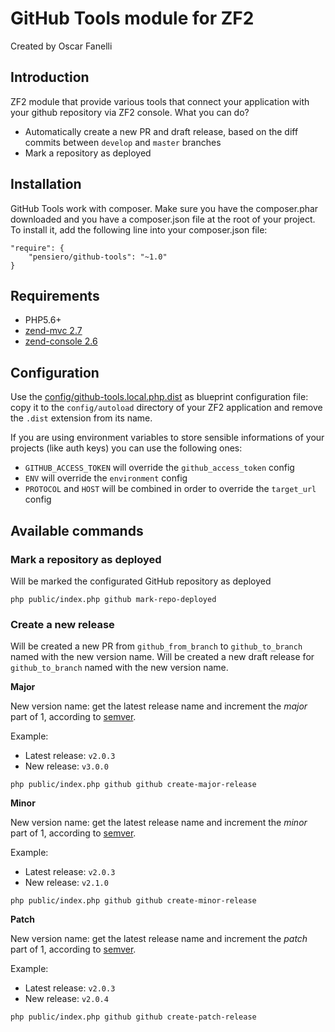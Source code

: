 # GitHub Tools module for ZF2

Created by Oscar Fanelli

## Introduction

ZF2 module that provide various tools that connect your application with your github repository via ZF2 console.
What you can do?

- Automatically create a new PR and draft release, based on the diff commits between `develop` and `master` branches
- Mark a repository as deployed

## Installation

GitHub Tools work with composer.
Make sure you have the composer.phar downloaded and you have a composer.json file at the root of your project.
To install it, add the following line into your composer.json file:

```
"require": {
    "pensiero/github-tools": "~1.0"
}
```

## Requirements

* PHP5.6+
* [zend-mvc 2.7](https://github.com/zendframework/zend-mvc)
* [zend-console 2.6](https://github.com/zendframework/zend-console)

## Configuration

Use the [config/github-tools.local.php.dist](../config/github-tools.local.php.dist) as blueprint configuration file:
copy it to the `config/autoload` directory of your ZF2 application and remove the `.dist` extension from its name.

If you are using environment variables to store sensible informations of your projects (like auth keys)
you can use the following ones:
- `GITHUB_ACCESS_TOKEN` will override the `github_access_token` config
- `ENV` will override the `environment` config
- `PROTOCOL` and `HOST` will be combined in order to override the `target_url` config

## Available commands

### Mark a repository as deployed

Will be marked the configurated GitHub repository as deployed

```
php public/index.php github mark-repo-deployed
```


### Create a new release

Will be created a new PR from `github_from_branch` to `github_to_branch` named with the new version name.
Will be created a new draft release for `github_to_branch` named with the new version name.

**Major**

New version name: get the latest release name and increment the *major* part of 1, according to [semver](http://semver.org/).

Example:
- Latest release: `v2.0.3`
- New release: `v3.0.0`

```
php public/index.php github github create-major-release
```

**Minor**

New version name: get the latest release name and increment the *minor* part of 1, according to [semver](http://semver.org/).

Example:
- Latest release: `v2.0.3`
- New release: `v2.1.0`

```
php public/index.php github github create-minor-release
```

**Patch**

New version name: get the latest release name and increment the *patch* part of 1, according to [semver](http://semver.org/).

Example:
- Latest release: `v2.0.3`
- New release: `v2.0.4`

```
php public/index.php github github create-patch-release
```